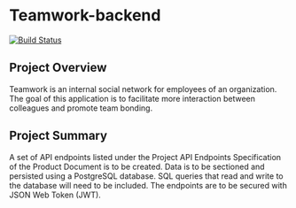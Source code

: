 # Teamwork-backend

[![Build Status](https://travis-ci.org/SamOdum/teamwork-backend.svg?branch=develop)](https://travis-ci.org/SamOdum/teamwork-backend)

## Project Overview

Teamwork is an internal social network for employees of an organization. The goal of this
application is to facilitate more interaction between colleagues and promote team bonding.

## Project Summary

A set of API endpoints listed under the Project API Endpoints Specification of the Product
Document is to be created. Data is to be sectioned and persisted using a PostgreSQL database.
SQL queries that read and write to the database will need to be included. The endpoints are
to be secured with JSON Web Token (JWT).
